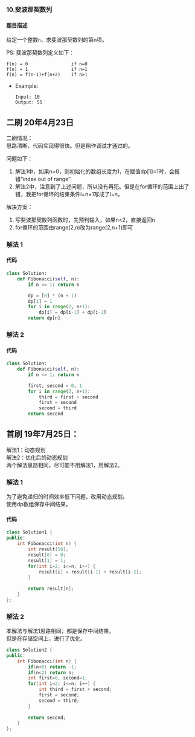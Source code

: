 ### 10.斐波那契数列
#### 题目描述
给定一个整数`n`，求斐波那契数列的第n项。  

PS: 斐波那契数列定义如下：
```
f(n) = 0                if n=0
f(n) = 1                if n=1
f(n) = f(n-1)+f(n+2)    if n>1
```
- Example:
    ```
    Input: 10
    Output: 55
    ```  

## 二刷 20年4月23日
二刷情况：  
思路清晰，代码实现得很快。但是稍作调试才通过的。  

问题如下：  
1. 解法1中，如果n=0，则初始化的数组长度为1，在赋值dp[1]=1时，会报错“index out of range”
2. 解法2中，注意到了上述问题，所以没有再犯。但是在for循环的范围上出了错，我把for循环的结束条件i=n+1写成了i=n。  

解决方案：  
1. 写斐波那契数列函数时，先预判输入，如果n<2，直接返回n  
2. for循环的范围由range(2,n)改为range(2,n+1)即可  

### 解法 1
#### 代码
```python
class Solution:
    def Fibonacci(self, n):
        if n <= 1: return n

        dp = [0] * (n + 1)
        dp[1] = 1
        for i in range(2, n+1):
            dp[i] = dp[i-1] + dp[i-2]
        return dp[n]
```
### 解法 2
#### 代码
```python
class Solution:
    def Fibonacci(self, n):
        if n <= 1: return n

        first, second = 0, 1
        for i in range(2, n+1):
            third = first + second
            first = second
            second = third
        return second
```

## 首刷 19年7月25日：
解法1：动态规划  
解法2：优化后的动态规划  
两个解法思路相同，尽可能不用解法1，用解法2。
### 解法 1
为了避免递归的时间效率低下问题，改用动态规划。  
使用dp数组保存中间结果。
#### 代码
```cpp
class Solution1 {
public:
    int Fibonacci(int n) {
        int result[50];
        result[0] = 0;
        result[1] = 1;
        for(int i=2; i<=n; i++) {
            result[i] = result[i-1] + result[i-2];
        }
        
        return result[n];
    }
};
```
### 解法 2
本解法与解法1思路相同，都是保存中间结果。  
但是在存储空间上，进行了优化。  
```cpp
class Solution2 {
public:
    int Fibonacci(int n) {
        if(n<0) return -1;
        if(n<2) return n;
        int first=0, second=1;
        for(int i=2; i<=n; i++) {
            int third = first + second;
            first = second;
            second = third;
        }
        
        return second;
    }
};
```


